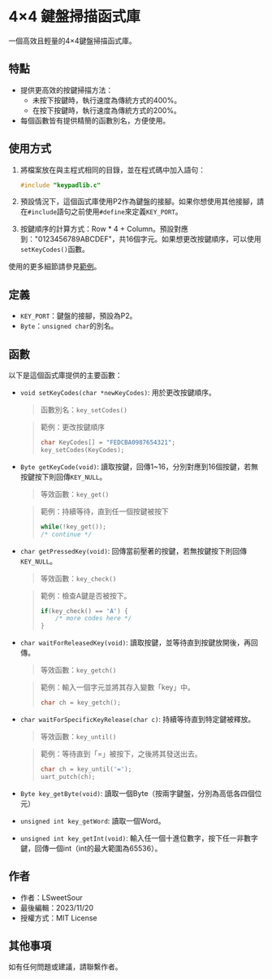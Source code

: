 # 4×4 鍵盤掃描函式庫
一個高效且輕量的4×4鍵盤掃描函式庫。

## 特點

- 提供更高效的按鍵掃描方法：
    + 未按下按鍵時，執行速度為傳統方式的400%。
    + 在按下按鍵時，執行速度為傳統方式的200%。
- 每個函數皆有提供精簡的函數別名，方便使用。

## 使用方式

1. 將檔案放在與主程式相同的目錄，並在程式碼中加入語句：

    ```c
    #include "keypadlib.c"
    ```

2. 預設情況下，這個函式庫使用P2作為鍵盤的接腳。如果你想使用其他接腳，請在`#include`語句之前使用`#define`來定義`KEY_PORT`。

3. 按鍵順序的計算方式：Row * 4 + Column。預設對應到："0123456789ABCDEF"，共16個字元。如果想更改按鍵順序，可以使用`setKeyCodes()`函數。

使用的更多細節請參見[範例](/example/)。

## 定義
- `KEY_PORT`：鍵盤的接腳，預設為P2。
- `Byte`：`unsigned char`的別名。

## 函數

以下是這個函式庫提供的主要函數：

- `void setKeyCodes(char *newKeyCodes)`: 用於更改按鍵順序。  

    > 函數別名：`key_setCodes()`

    > 範例：更改按鍵順序
    > ```c
    > char KeyCodes[] = "FEDCBA0987654321";
    > key_setCodes(KeyCodes);
    > ```


- `Byte getKeyCode(void)`: 讀取按鍵，回傳1~16，分別對應到16個按鍵，若無按鍵按下則回傳`KEY_NULL`。
    > 等效函數：`key_get()`

    > 範例：持續等待，直到任一個按鍵被按下
    > ```c
    > while(!key_get());
    > /* continue */
    > ```

- `char getPressedKey(void)`: 回傳當前壓著的按鍵，若無按鍵按下則回傳`KEY_NULL`。

    > 等效函數：`key_check()`
    
    > 範例：檢查A鍵是否被按下。
    > ```c
    > if(key_check() == 'A') {
    >     /* more codes here */
    > }
    > ```

- `char waitForReleasedKey(void)`: 讀取按鍵，並等待直到按鍵放開後，再回傳。

    > 等效函數：`key_getch()`

    > 範例：輸入一個字元並將其存入變數「key」中。
    > ```c
    > char ch = key_getch();
    > ```

- `char waitForSpecificKeyRelease(char c)`: 持續等待直到特定鍵被釋放。

    > 等效函數：`key_until()`

    > 範例：等待直到「=」被按下，之後將其發送出去。
    > ```c
    > char ch = key_until('=');
    > uart_putch(ch);
    > ```

- `Byte key_getByte(void)`: 讀取一個Byte（按兩字鍵盤，分別為高低各四個位元）
- `unsigned int key_getWord`: 讀取一個Word。
- `unsigned int key_getInt(void)`: 輸入任一個十進位數字，按下任一非數字鍵，回傳一個int（int的最大範圍為65536）。

## 作者

- 作者：LSweetSour
- 最後編輯：2023/11/20
- 授權方式：MIT License

## 其他事項
如有任何問題或建議，請聯繫作者。
